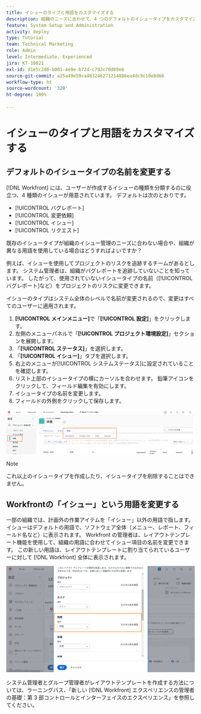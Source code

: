 ```yaml
---
title: イシューのタイプと用語をカスタマイズする
description: 組織のニーズに合わせて、4 つのデフォルトのイシュータイプをカスタマイズし、名前を変更する方法を説明します。
feature: System Setup and Administration
activity: deploy
type: Tutorial
team: Technical Marketing
role: Admin
level: Intermediate, Experienced
jira: KT-10021
exl-id: d1e5c2d6-b001-4e9e-b72d-c792c70d09e8
source-git-commit: a25a49e59ca483246271214886ea4dc9c10e8d66
workflow-type: ht
source-wordcount: '320'
ht-degree: 100%

---
```


# イシューのタイプと用語をカスタマイズする

## デフォルトのイシュータイプの名前を変更する

[!DNL Workfront] には、ユーザーが作成するイシューの種類を分類するのに役立つ、4 種類のイシューが用意されています。 デフォルトは次のとおりです。

* [!UICONTROL バグレポート]
* [!UICONTROL 変更依頼]
* [!UICONTROL イシュー]
* [!UICONTROL リクエスト]

既存のイシュータイプが組織のイシュー管理のニーズに合わない場合や、組織が異なる用語を使用している場合はどうすればよいですか？

例えば、イシューを使用してプロジェクトのリスクを追跡するチームがあるとします。 システム管理者は、組織がバグレポートを追跡していないことを知っています。 したがって、使用されていないイシュータイプの名前（[!UICONTROL バグレポート]など）をプロジェクトのリスクに変更できます。

イシューのタイプはシステム全体のレベルで名前が変更されるので、変更はすべてのユーザーに適用されます。

1. **[!UICONTROL メインメニュー]**&#x200B;で「**[!UICONTROL 設定]**」をクリックします。
1. 左側のメニューパネルで「**[!UICONTROL プロジェクト環境設定]**」セクションを展開します。
1. 「**[!UICONTROL ステータス]**」を選択します。
1. 「**[!UICONTROL イシュー]**」タブを選択します。
1. 右上のメニューが[!UICONTROL システムステータス]に設定されていることを確認します。
1. リスト上部のイシュータイプの横にカーソルを合わせます。 鉛筆アイコンをクリックして、フィールド編集を有効にします。
1. イシュータイプの名前を変更します。
1. フィールドの外側をクリックして保存します。

![「設定」の[!UICONTROL ステータス]ページにある「イシュー」タブ](assets/admin-fund-issue-types.png)

>[!NOTE]
>
>これ以上のイシュータイプを作成したり、イシュータイプを削除することはできません。

<!---
learn more URLs
Customize default issue types
--->

## Workfrontの「イシュー」という用語を変更する

一部の組織では、計画外の作業アイテムを「イシュー」以外の用語で指します。 イシューはデフォルトの用語で、ソフトウェア全体（メニュー、レポート、フィールド名など）に表示されます。
Workfront の管理者は、レイアウトテンプレート機能を使用して、組織の用語に合わせてイシュー項目の名前を変更できます。 この新しい用語は、レイアウトテンプレートに割り当てられているユーザーに対して [!DNL Workfront] 全体に表示されます。

![[!UICONTROL イシュー]が強調表示された用語ウィンドウ](assets/admin-fund-issue-custom-terminology.png)

<!---
paragraph below needs a hyperlink
--->

システム管理者とグループ管理者がレイアウトテンプレートを作成する方法については、ラーニングパス、「新しい [!DNL Workfront] エクスペリエンスの管理者の基礎：第 3 部コントロールとインターフェイスのエクスペリエンス」を参照してください。

<!---
learn more URLs
Create and manage layout templates
--->
